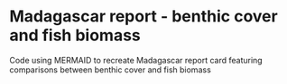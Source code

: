 # Madagascar report - benthic cover and fish biomass
Code using MERMAID to recreate Madagascar report card featuring comparisons between benthic cover and fish biomass
